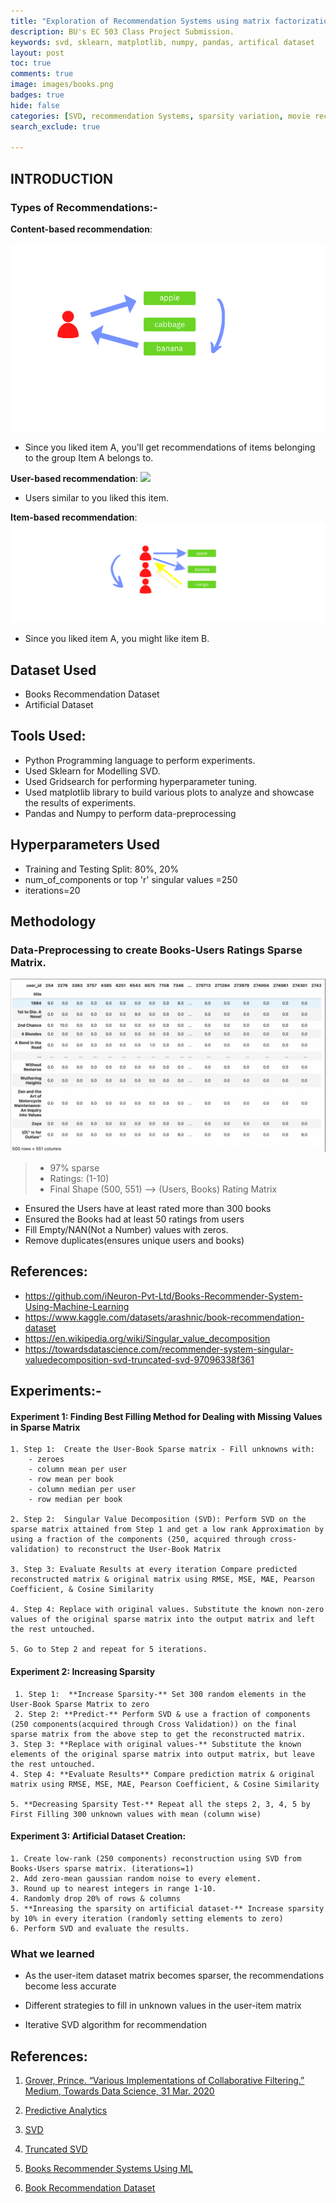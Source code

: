 ```yaml
---
title: "Exploration of Recommendation Systems using matrix factorization algorithm known as SVD"
description: BU's EC 503 Class Project Submission. 
keywords: svd, sklearn, matplotlib, numpy, pandas, artifical dataset 
layout: post
toc: true
comments: true
image: images/books.png
badges: true
hide: false
categories: [SVD, recommendation Systems, sparsity variation, movie recommendation dataset]
search_exclude: true

---
```



## **INTRODUCTION**

### Types of Recommendations:-

**Content-based recommendation**:

![](images/media-3/intro-1.png)
* Since you liked item A, you'll get recommendations of items belonging to the group Item A belongs to.

**User-based recommendation**:
![](images/media-2/intro-1.png)
* Users similar to you liked this item.

**Item-based recommendation**:
![](images/media-3/intro-2.png)
* Since you liked item A, you might like item B.


## **Dataset Used**

* Books Recommendation Dataset
* Artificial Dataset

## **Tools Used:**

- Python Programming language to perform experiments.
- Used Sklearn for Modelling SVD.
- Used Gridsearch for performing hyperparameter tuning.
- Used matplotlib library to build various plots to analyze and showcase the results of experiments.
- Pandas and Numpy to perform data-preprocessing

## **Hyperparameters Used**

- Training and Testing Split: 80%, 20%
- num_of_components or top 'r' singular values =250
- iterations=20

## **Methodology**

### **Data-Preprocessing to create Books-Users Ratings Sparse Matrix.**

![](images/media-3/Sparse-matrix.png)

> * 97% sparse
> * Ratings: (1-10)
> * Final Shape (500, 551) --> (Users, Books) Rating Matrix

* Ensured the Users have at least rated more than 300 books
* Ensured the Books had at least 50 ratings from users
* Fill Empty/NAN(Not a Number) values with zeros.
* Remove duplicates(ensures unique users and books)


## **References:**

* https://github.com/iNeuron-Pvt-Ltd/Books-Recommender-System-Using-Machine-Learning
* https://www.kaggle.com/datasets/arashnic/book-recommendation-dataset
* https://en.wikipedia.org/wiki/Singular_value_decomposition
* https://towardsdatascience.com/recommender-system-singular-valuedecomposition-svd-truncated-svd-97096338f361



## **Experiments:-**

#### **Experiment 1:** Finding Best Filling Method for Dealing with Missing Values in Sparse Matrix

    1. Step 1:  Create the User-Book Sparse matrix - Fill unknowns with:
        - zeroes
        - column mean per user 
        - row mean per book
        - column median per user
        - row median per book

    2. Step 2:  Singular Value Decomposition (SVD): Perform SVD on the sparse matrix attained from Step 1 and get a low rank Approximation by using a fraction of the components (250, acquired through cross-validation) to reconstruct the User-Book Matrix

    3. Step 3: Evaluate Results at every iteration Compare predicted reconstructed matrix & original matrix using RMSE, MSE, MAE, Pearson Coefficient, & Cosine Similarity

    4. Step 4: Replace with original values. Substitute the known non-zero values of the original sparse matrix into the output matrix and left the rest untouched.

    5. Go to Step 2 and repeat for 5 iterations.


#### **Experiment 2:** Increasing Sparsity

     1. Step 1:  **Increase Sparsity-** Set 300 random elements in the User-Book Sparse Matrix to zero
     2. Step 2: **Predict-** Perform SVD & use a fraction of components (250 components(acquired through Cross Validation)) on the final sparse matrix from the above step to get the reconstructed matrix.
    3. Step 3: **Replace with original values-** Substitute the known elements of the original sparse matrix into output matrix, but leave the rest untouched. 
    4. Step 4: **Evaluate Results** Compare prediction matrix & original matrix using RMSE, MSE, MAE, Pearson Coefficient, & Cosine Similarity

    5. **Decreasing Sparsity Test-** Repeat all the steps 2, 3, 4, 5 by First Filling 300 unknown values with mean (column wise)

#### **Experiment 3:** Artificial Dataset Creation:

    1. Create low-rank (250 components) reconstruction using SVD from Books-Users sparse matrix. (iterations=1)
    2. Add zero-mean gaussian random noise to every element. 
    3. Round up to nearest integers in range 1-10. 
    4. Randomly drop 20% of rows & columns
    5. **Inreasing the sparsity on artificial dataset-** Increase sparsity by 10% in every iteration (randomly setting elements to zero)
    6. Perform SVD and evaluate the results. 


### **What we learned**

* As the user-item dataset matrix becomes sparser, the recommendations become less accurate

* Different strategies to fill in unknown values in the user-item matrix

* Iterative SVD algorithm for recommendation

## **References:**

1.  [<u>Grover, Prince. “Various Implementations of Collaborative Filtering.” Medium, Towards Data Science, 31 Mar. 2020</u>](https://towardsdatascience.com/various-implementations-of-collaborative-filtering-100385c6dfe0)

2.  [<u>Predictive Analytics</u>](https://d4datascience.com/category/predictive-analytics/)

3.  [<u>SVD</u>](https://en.wikipedia.org/wiki/Singular_value_decomposition)

4.  [<u>Truncated SVD</u>](https://towardsdatascience.com/recommender-system-singular-value-decomposition-svd-truncated-svd-97096338f361#:~:text=Singular%20value%20decomposition%20(SVD)%20is%20a%20collaborative%20filtering%20method%20for,factor%20model%20for%20matrix%20factorization.)

5.  [<u>Books Recommender Systems Using ML</u>](https://github.com/iNeuron-Pvt-Ltd/Books-Recommender-System-Using-Machine-Learning)

6.  [<u>Book Recommendation Dataset</u>](https://www.kaggle.com/datasets/arashnic/book-recommendation-dataset)
